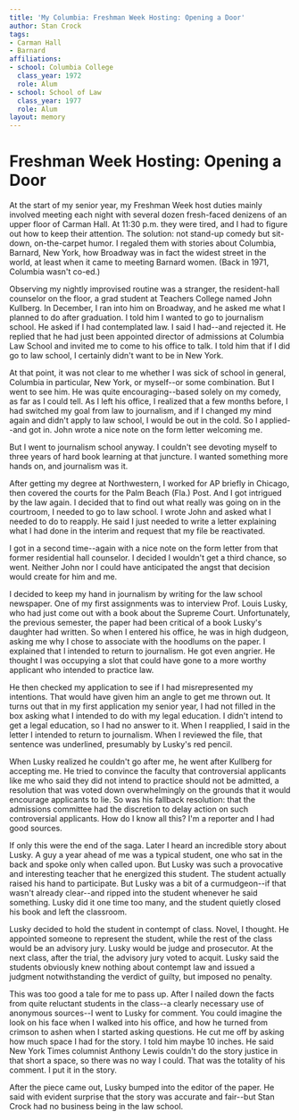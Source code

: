 ```yaml
---
title: 'My Columbia: Freshman Week Hosting: Opening a Door'
author: Stan Crock
tags:
- Carman Hall
- Barnard
affiliations:
- school: Columbia College
  class_year: 1972
  role: Alum
- school: School of Law
  class_year: 1977
  role: Alum
layout: memory
---
```


# Freshman Week Hosting: Opening a Door

At the start of my senior year, my Freshman Week host duties mainly involved meeting each night with several dozen fresh-faced denizens of an upper floor of Carman Hall. At 11:30 p.m. they were tired, and I had to figure out how to keep their attention. The solution: not stand-up comedy but sit-down, on-the-carpet humor. I regaled them with stories about Columbia, Barnard, New York, how Broadway was in fact the widest street in the world, at least when it came to meeting Barnard women. (Back in 1971, Columbia wasn't co-ed.)

Observing my nightly improvised routine was a stranger, the resident-hall counselor on the floor, a grad student at Teachers College named John Kullberg. In December, I ran into him on Broadway, and he asked me what I planned to do after graduation. I told him I wanted to go to journalism school. He asked if I had contemplated law. I said I had--and rejected it. He replied that he had just been appointed director of admissions at Columbia Law School and invited me to come to his office to talk. I told him that if I did go to law school, I certainly didn't want to be in New York.

At that point, it was not clear to me whether I was sick of school in general, Columbia in particular, New York, or myself--or some combination. But I went to see him. He was quite encouraging--based solely on my comedy, as far as I could tell. As I left his office, I realized that a few months before, I had switched my goal from law to journalism, and if I changed my mind again and didn't apply to law school, I would be out in the cold. So I applied--and got in. John wrote a nice note on the form letter welcoming me.

But I went to journalism school anyway. I couldn't see  devoting myself to three years of hard book learning at that juncture.  I wanted something more hands on, and journalism was it.

After getting my degree at Northwestern, I worked for AP briefly in Chicago, then covered the courts for the Palm Beach (Fla.) Post. And I got intrigued by the law again. I decided that to find out what really was going on in the courtroom, I needed to go to law school. I wrote John and asked what I needed to do to reapply. He said I just needed to write a letter explaining what I had done in the interim and request that my file be reactivated.

I got in a second time--again with a nice note on the form letter from that former residential hall counselor. I decided I wouldn't get a third chance, so went. Neither John nor I could have anticipated the angst that decision would create for him and me.

I decided to keep my hand in journalism by writing for the law school newspaper. One of my first assignments was to interview Prof. Louis Lusky, who had just come out with a book about the Supreme Court. Unfortunately, the previous semester, the paper had been critical of a book Lusky's daughter had written. So when I entered his office, he was in high dudgeon, asking me why I chose to associate with the hoodlums on the paper. I explained that I intended to return to journalism. He got even angrier. He thought I was occupying a slot that could have gone to a more worthy applicant who intended to practice law.

He then checked my application to see if I had misrepresented my intentions. That would have given him an angle to get me thrown out. It turns out that in my first application my senior year, I had not filled in the box asking what I intended to do with my legal education. I didn't intend to get a legal education, so I had no answer to it. When I reapplied, I said in the letter I intended to return to journalism. When I reviewed the file, that sentence was underlined, presumably by Lusky's red pencil.

When Lusky realized he couldn't go after me, he went after Kullberg for accepting me. He tried to convince the faculty that controversial applicants like me who said they did not intend to practice should not be admitted, a resolution that was voted down overwhelmingly on the grounds that it would encourage applicants to lie. So was his fallback resolution: that the admissions committee had the discretion to delay action on such controversial applicants. How do I know all this? I'm a reporter and I had good sources.

If only this were the end of the saga. Later I heard an incredible story about Lusky. A guy a year ahead of me was a typical student, one who sat in the back and spoke only when called upon. But Lusky was such a provocative and interesting teacher that he energized this student. The student actually raised his hand to participate. But Lusky was a bit of a curmudgeon--if that wasn't already clear--and ripped into the student whenever he said something. Lusky did it one time too many, and the student quietly closed his book and left the classroom.

Lusky decided to hold the student in contempt of class. Novel, I thought. He appointed someone to represent the student, while the rest of the class would be an advisory jury. Lusky would be judge and prosecutor. At the next class, after the trial, the advisory jury voted to acquit. Lusky said the students obviously knew nothing about contempt law and issued a judgment notwithstanding the verdict of guilty, but imposed no penalty.

This was too good a tale for me to pass up. After I nailed down the facts from quite reluctant students in the class--a clearly necessary use of anonymous sources--I went to Lusky for comment. You could imagine the look on his face when I walked into his office, and how he turned from crimson to ashen when I started asking questions. He cut me off by asking how much space I had for the story. I told him maybe 10 inches. He said New York Times columnist Anthony Lewis couldn't do the story justice in that short a space, so there was no way I could. That was the totality of his comment.  I put it in the story.

After the piece came out, Lusky bumped into the editor of the paper. He said with evident surprise that the story was accurate and fair--but Stan Crock had no business being in the law school.
